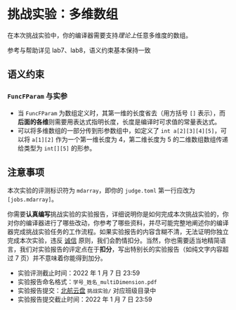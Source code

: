# 挑战实验：多维数组

在本次挑战实验中，你的编译器需要支持*理论上*任意多维度的数组。

参考与帮助详见 lab7、lab8，语义约束基本保持一致

## 语义约束

### `FuncFParam` 与实参

- 当 `FuncFParam` 为数组定义时，其第一维的长度省去（用方括号 `[]` 表示），而**后面的各维**则需要用表达式指明长度，长度是编译时可求值的常量表达式。
- 可以将多维数组的一部分传到形参数组中，如定义了 `int a[2][3][4][5]`，可以将 `a[1][2]` 作为一个第一维长度为 4，第二维长度为 5 的二维数组数组传递给类型为 `int[][5]` 的形参。

## 注意事项

本次实验的评测标识符为 `mdarray`，即你的 `judge.toml` 第一行应改为 `[jobs.mdarray]`。


你需要**认真编写**挑战实验的实验报告，详细说明你是如何完成本次挑战实验的，你对你的编译器进行了哪些改动，你参考了哪些资料，并尽可能完整地阐述你的编译器完成挑战实验任务的工作流程。如果实验报告的内容含糊不清，无法证明你独立完成本次实验，违反 [诚信](../../integrity.md) 原则，我们会酌情扣分。当然，你也需要适当地精简语言，我们对实验报告的评定点在于**扣分**，写出特别长的实验报告（如纯文字内容超过 7 页）并不意味着你能得到加分。

- 实验评测截止时间：2022 年 1 月 7 日 23:59
- 实验报告命名格式：`学号_姓名_multiDimension.pdf`
- 实验报告提交：[北航云盘](https://bhpan.buaa.edu.cn:443/link/413EA0802B7A7627A6B5112531C40772) `挑战实验/` 对应班级目录中
- 实验报告提交截止时间：2022 年 1 月 7 日 23:59
